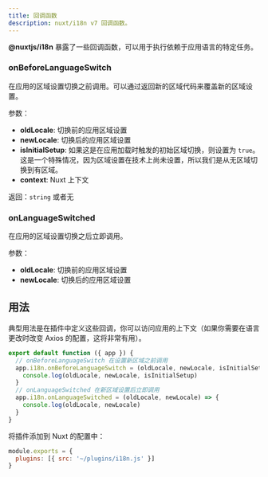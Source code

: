 ```yaml
---
title: 回调函数
description: nuxt/i18n v7 回调函数。
---
```


**@nuxtjs/i18n** 暴露了一些回调函数，可以用于执行依赖于应用语言的特定任务。

### onBeforeLanguageSwitch

在应用的区域设置切换之前调用。可以通过返回新的区域代码来覆盖新的区域设置。

参数：

- **oldLocale**: 切换前的应用区域设置
- **newLocale**: 切换后的应用区域设置
- **isInitialSetup**: 如果这是在应用加载时触发的初始区域切换，则设置为 `true`。这是一个特殊情况，因为区域设置在技术上尚未设置，所以我们是从无区域切换到有区域。
- **context**: Nuxt 上下文

返回：`string` 或者无

### onLanguageSwitched

在应用的区域设置切换之后立即调用。

参数：

- **oldLocale**: 切换前的应用区域设置
- **newLocale**: 切换后的应用区域设置

## 用法

典型用法是在插件中定义这些回调，你可以访问应用的上下文（如果你需要在语言更改时改变 Axios 的配置，这将非常有用）。

```js {}[/plugins/i18n.js]
export default function ({ app }) {
  // onBeforeLanguageSwitch 在设置新区域之前调用
  app.i18n.onBeforeLanguageSwitch = (oldLocale, newLocale, isInitialSetup, context) => {
    console.log(oldLocale, newLocale, isInitialSetup)
  }
  // onLanguageSwitched 在新区域设置后立即调用
  app.i18n.onLanguageSwitched = (oldLocale, newLocale) => {
    console.log(oldLocale, newLocale)
  }
}
```

将插件添加到 Nuxt 的配置中：

```js {}[nuxt.config.js]
module.exports = {
  plugins: [{ src: '~/plugins/i18n.js' }]
}
```